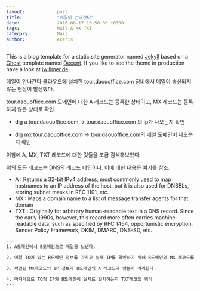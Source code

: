 ```yaml
---
layout:            post
title:             "메일이 안나간다"
date:              2016-08-17 16:50:00 +0300
tags:              Mail A MX TXT 
category:          Mail
author:            eceris
---
```

This is a blog template for a static site generator named [Jekyll](https://jekyllrb.com/docs/home/) based on a [Ghost](https://ghost.org) template named [Decent](https://github.com/serenader2014/decent). 
If you like to see the theme in production have a look at [jwillmer.de](http://jwillmer.de).



메일이 안나간다
클라우드에 설치한 tour.daouoffice.com 장비에서 메일이 송신되지 않는 현상이 발생했다.

tour.daouoffice.com 도메인에 대한 A 레코드는 등록한 상태이고, MX 레코드는 등록하지 않은 상태로 확인.

- dig a tour.daouoffice.com 
	-> tour.daouoffice.com 의 ip가 나오는지 확인


- dig mx tour.daouoffice.com
	-> tour.daouoffice.com의 메일 도메인이 나오는지 확인


이참에 A, MX, TXT 레코드에 대한 것들을 조금 검색해보았다.

위의 모든 레코드는 DNS의 레코드 타입이다. 이에 대한 내용은 [여기](https://en.wikipedia.org/wiki/List_of_DNS_record_types)를 참조.

- A : Returns a 32-bit IPv4 address, most commonly used to map hostnames to an IP address of the host, but it is also used for DNSBLs, storing subnet masks in RFC 1101, etc.
- MX : Maps a domain name to a list of message transfer agents for that domain
- TXT : Originally for arbitrary human-readable text in a DNS record. Since the early 1990s, however, this record more often carries machine-readable data, such as specified by RFC 1464, opportunistic encryption, Sender Policy Framework, DKIM, DMARC, DNS-SD, etc.

```bash
---
1. A도메인에서 B도메인으로 메일을 보낸다.

2. 메일 TO에 있는 B도메인 정보를 가지고 실제 IP를 확인하기 위해 B도메인의 MX 레코드를 쿼리한다.

3. 확인된 MX레코드의 IP 정보가 B도메인의 A 레코드와 맞는지 쿼리한다.

4. 마지막으로 TO의 IP와 B도메인이 실제로 일치하는지 TXT레코드 쿼리
---
```  
